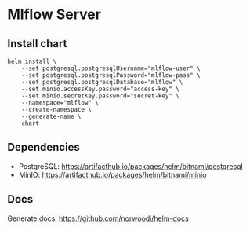 # Mlflow Server

## Install chart

```
helm install \
    --set postgresql.postgresqlUsername="mlflow-user" \
    --set postgresql.postgresqlPassword="mlflow-pass" \
    --set postgresql.postgresqlDatabase="mlflow" \
    --set minio.accessKey.password="access-key" \
    --set minio.secretKey.password="secret-key" \
    --namespace="mlflow" \
    --create-namespace \
    --generate-name \
    chart
```

## Dependencies

- PostgreSQL: https://artifacthub.io/packages/helm/bitnami/postgresql
- MinIO: https://artifacthub.io/packages/helm/bitnami/minio

## Docs

Generate docs: https://github.com/norwoodj/helm-docs
